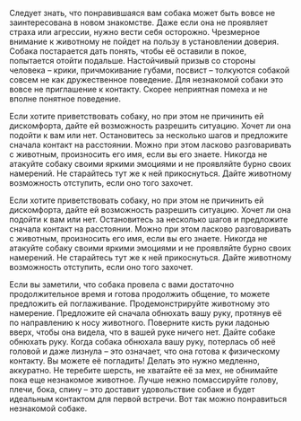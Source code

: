 Следует знать, что понравившаяся вам собака может быть вовсе не заинтересована в новом знакомстве. 
Даже если она не проявляет страха или агрессии, нужно вести себя осторожно. Чрезмерное внимание к животному не 
пойдет на пользу в установлении доверия. Собака постарается дать понять, чтобы её оставили в покое, попытается отойти подальше. 
Настойчивый призыв со стороны человека – крики, причмокивание губами, посвист – толкуются собакой совсем не как дружественное поведение.
Для незнакомой собаки это вовсе не приглашение к контакту. Скорее неприятная помеха и не вполне понятное поведение.

Если хотите приветствовать собаку, но при этом не причинить ей дискомфорта, дайте ей возможность разрешить ситуацию. 
Хочет ли она подойти к вам или нет. Остановитесь за несколько шагов и предложите сначала контакт на расстоянии. 
Можно при этом ласково разговаривать с животным, произносить его имя, если вы его знаете. 
Никогда не атакуйте собаку своими яркими эмоциями и не проявляйте бурно своих намерений. 
Не старайтесь тут же к ней прикоснуться. Дайте животному возможность отступить, если оно того захочет. 

Если хотите приветствовать собаку, но при этом не причинить ей дискомфорта, дайте ей возможность разрешить ситуацию. 
Хочет ли она подойти к вам или нет. Остановитесь за несколько шагов и предложите сначала контакт на расстоянии. 
Можно при этом ласково разговаривать с животным, произносить его имя, если вы его знаете. 
Никогда не атакуйте собаку своими яркими эмоциями и не проявляйте бурно своих намерений. 
Не старайтесь тут же к ней прикоснуться. Дайте животному возможность отступить, если оно того захочет.

Если вы заметили, что собака провела с вами достаточно продолжительное время и готова продолжить общение, 
то можете предложить ей поглаживание. Продемонстрируйте животному это намерение. 
Предложите ей сначала обнюхать вашу руку, протянув её по направлению к носу животного. Поверните кисть руки ладонью вверх, 
чтобы она видела, что в вашей руке ничего нет. Дайте собаке обнюхать руку.
Когда собака обнюхала вашу руку, потерлась об неё головой и даже лизнула – это означает, что она готова к физическому контакту. 
Вы можете её погладить! Делать это нужно медленно, аккуратно. Не теребите шерсть, не хватайте её за мех, не обнимайте пока 
еще незнакомое животное. Лучше нежно помассируйте голову, плечи, бока, спину – это доставит удовольствие собаке и будет 
идеальным контактом для первой встречи. Вот так можно понравиться незнакомой собаке.
